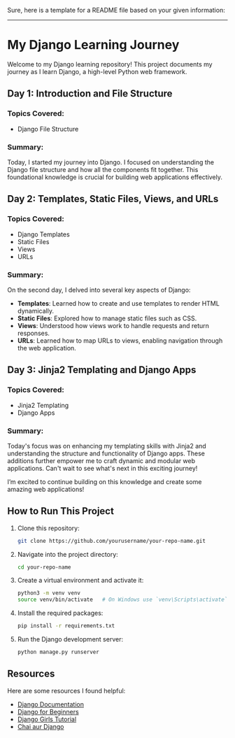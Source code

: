 Sure, here is a template for a README file based on your given information:

---

# My Django Learning Journey

Welcome to my Django learning repository! This project documents my journey as I learn Django, a high-level Python web framework.

## Day 1: Introduction and File Structure

### Topics Covered:
- Django File Structure

### Summary:
Today, I started my journey into Django. I focused on understanding the Django file structure and how all the components fit together. This foundational knowledge is crucial for building web applications effectively.

## Day 2: Templates, Static Files, Views, and URLs

### Topics Covered:
- Django Templates
- Static Files
- Views
- URLs

### Summary:
On the second day, I delved into several key aspects of Django:
- **Templates**: Learned how to create and use templates to render HTML dynamically.
- **Static Files**: Explored how to manage static files such as CSS.
- **Views**: Understood how views work to handle requests and return responses.
- **URLs**: Learned how to map URLs to views, enabling navigation through the web application.

## Day 3: Jinja2 Templating and Django Apps

### Topics Covered:
- Jinja2 Templating
- Django Apps

### Summary:
Today's focus was on enhancing my templating skills with Jinja2 and understanding the structure and functionality of Django apps. These additions further empower me to craft dynamic and modular web applications. Can't wait to see what's next in this exciting journey!

I’m excited to continue building on this knowledge and create some amazing web applications!

## How to Run This Project

1. Clone this repository:
   ```bash
   git clone https://github.com/yourusername/your-repo-name.git
   ```
2. Navigate into the project directory:
   ```bash
   cd your-repo-name
   ```
3. Create a virtual environment and activate it:
   ```bash
   python3 -m venv venv
   source venv/bin/activate   # On Windows use `venv\Scripts\activate`
   ```
4. Install the required packages:
   ```bash
   pip install -r requirements.txt
   ```
5. Run the Django development server:
   ```bash
   python manage.py runserver
   ```

## Resources

Here are some resources I found helpful:
- [Django Documentation](https://docs.djangoproject.com/en/stable/)
- [Django for Beginners](https://djangoforbeginners.com/)
- [Django Girls Tutorial](https://tutorial.djangogirls.org/)
- [Chai aur Django](https://www.youtube.com/playlist?list=PLu71SKxNbfoDOf-6vAcKmazT92uLnWAgy)





